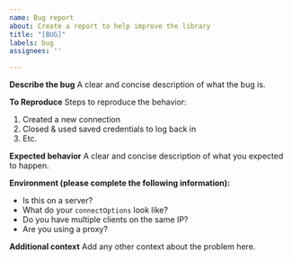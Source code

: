 ```yaml
---
name: Bug report
about: Create a report to help improve the library
title: "[BUG]"
labels: bug
assignees: ''

---
```


**Describe the bug**
A clear and concise description of what the bug is.

**To Reproduce**
Steps to reproduce the behavior:
1. Created a new connection
2. Closed & used saved credentials to log back in
3. Etc.

**Expected behavior**
A clear and concise description of what you expected to happen.

**Environment (please complete the following information):**
 - Is this on a server?
 - What do your `connectOptions` look like?
 - Do you have multiple clients on the same IP?
 - Are you using a proxy?

**Additional context**
Add any other context about the problem here.
